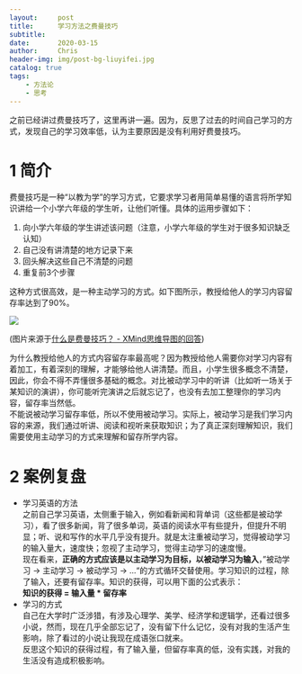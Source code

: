 ```yaml
---
layout:     post
title:      学习方法之费曼技巧
subtitle:   
date:       2020-03-15
author:     Chris
header-img: img/post-bg-liuyifei.jpg
catalog: true
tags:
    - 方法论
    - 思考
---
```


之前已经讲过费曼技巧了，这里再讲一遍。因为，反思了过去的时间自己学习的方式，发现自己的学习效率低，认为主要原因是没有利用好费曼技巧。


# 1 简介

费曼技巧是一种“以教为学”的学习方式，它要求学习者用简单易懂的语言将所学知识讲给一个小学六年级的学生听，让他们听懂。具体的运用步骤如下：   
1. 向小学六年级的学生讲述该问题（注意，小学六年级的学生对于很多知识缺乏认知）
2. 自己没有讲清楚的地方记录下来
3. 回头解决这些自己不清楚的问题
4. 重复前3个步骤

这种方式很高效，是一种主动学习的方式。如下图所示，教授给他人的学习内容留存率达到了90%。   

<img src="https://tva1.sinaimg.cn/large/00831rSTgy1gce9ronpiyj30m80chmxo.jpg">   

(图片来源于[什么是费曼技巧？ - XMind思维导图的回答](https://www.zhihu.com/question/20585936/answer/632981745))

为什么教授给他人的方式内容留存率最高呢？因为教授给他人需要你对学习内容有着加工，有着深刻的理解，才能够给他人讲清楚。而且，小学生很多概念不清楚，因此，你会不得不弄懂很多基础的概念。对比被动学习中的听讲（比如听一场关于某知识的演讲），你可能听完演讲之后就忘记了，也没有去加工整理你的学习内容，留存率当然低。   
不能说被动学习留存率低，所以不使用被动学习。实际上，被动学习是我们学习内容的来源，我们通过听讲、阅读和视听来获取知识；为了真正深刻理解知识，我们需要使用主动学习的方式来理解和留存所学内容。

# 2 案例复盘
* 学习英语的方法   
    之前自己学习英语，太侧重于输入，例如看新闻和背单词（这些都是被动学习），看了很多新闻，背了很多单词，英语的阅读水平有些提升，但提升不明显；听、说和写作的水平几乎没有提升。就是太注重被动学习，觉得被动学习的输入量大，速度快；忽视了主动学习，觉得主动学习的速度慢。   
    现在看来，**正确的方式应该是以主动学习为目标，以被动学习为输入**，”被动学习 -> 主动学习 -> 被动学习 -> ...“的方式循环交替使用。学习知识的过程，除了输入，还要有留存率。知识的获得，可以用下面的公式表示：   
    **知识的获得 = 输入量 * 留存率**  
* 学习的方式   
    自己在大学时广泛涉猎，有涉及心理学、美学、经济学和逻辑学，还看过很多小说，然而，现在几乎全部忘记了，没有留下什么记忆，没有对我的生活产生影响，除了看过的小说让我现在成语张口就来。   
    反思这个知识的获得过程，有了输入量，但留存率真的低，没有实践，对我的生活没有造成积极影响。